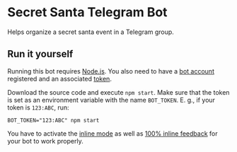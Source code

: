 # Secret Santa Telegram Bot
Helps organize a secret santa event in a Telegram group.

## Run it yourself
Running this bot requires [Node.js]. You also need to have a
[bot account][Bots] registered and
an associated [token][generate token].

Download the source code and execute `npm start`. Make sure that the
token is set as an environment variable with the name `BOT_TOKEN`.
E. g., if your token is `123:ABC`, run:
```
BOT_TOKEN="123:ABC" npm start
```

You have to activate the [inline mode] as well as
[100% inline feedback][inline feedback] for your bot to work properly.

[Node.js]: https://nodejs.org/en/
[Bots]: https://core.telegram.org/bots
[generate token]: https://core.telegram.org/bots#generating-an-authorization-token
[inline mode]: https://core.telegram.org/bots/inline
[inline feedback]: https://core.telegram.org/bots/inline#collecting-feedback